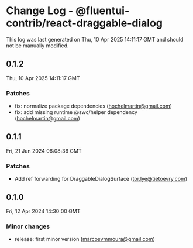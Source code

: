 # Change Log - @fluentui-contrib/react-draggable-dialog

This log was last generated on Thu, 10 Apr 2025 14:11:17 GMT and should not be manually modified.

<!-- Start content -->

## 0.1.2

Thu, 10 Apr 2025 14:11:17 GMT

### Patches

- fix: normalize package dependencies (hochelmartin@gmail.com)
- fix: add missing runtime @swc/helper dependency (hochelmartin@gmail.com)

## 0.1.1

Fri, 21 Jun 2024 06:08:36 GMT

### Patches

- Add ref forwarding for DraggableDialogSurface (tor.lye@tietoevry.com)

## 0.1.0

Fri, 12 Apr 2024 14:30:00 GMT

### Minor changes

- release: first minor version (marcosvmmoura@gmail.com)
